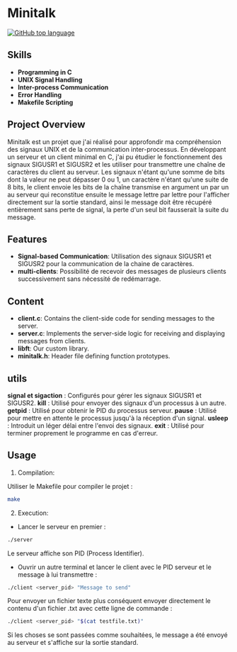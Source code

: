# Minitalk
[![GitHub top language](https://img.shields.io/github/languages/top/efinicke/minitalk)](https://github.com/efinicke/minitalk)

## Skills

- **Programming in C**
- **UNIX Signal Handling**
- **Inter-process Communication**
- **Error Handling**
- **Makefile Scripting**

## Project Overview

Minitalk est un projet que j'ai réalisé pour approfondir ma compréhension des signaux UNIX et de la communication inter-processus. En développant un serveur et un client minimal en C, j'ai pu étudier le fonctionnement des signaux SIGUSR1 et SIGUSR2 et les utiliser pour transmettre une chaîne de caractères du client au serveur. Les signaux n'étant qu'une somme de bits dont la valeur ne peut dépasser 0 ou 1, un caractère n'étant qu'une suite de 8 bits, le client envoie les bits de la chaîne transmise en argument un par un au serveur qui reconstitue ensuite le message lettre par lettre pour l'afficher directement sur la sortie standard, ainsi le message doit être récupéré entièrement sans perte de signal, la perte d'un seul bit fausserait la suite du message. 


## Features

- **Signal-based Communication**: Utilisation des signaux SIGUSR1 et SIGUSR2 pour la communication de la chaine de caractères.
- **multi-clients**: Possibilité de recevoir des messages de plusieurs clients successivement sans nécessité de redémarrage.

## Content

- **client.c**: Contains the client-side code for sending messages to the server.
- **server.c**: Implements the server-side logic for receiving and displaying messages from clients.
- **libft**: Our custom library.
- **minitalk.h**: Header file defining function prototypes.

## utils 

**signal et sigaction** : Configurés pour gérer les signaux SIGUSR1 et SIGUSR2.
**kill** : Utilisé pour envoyer des signaux d'un processus à un autre.
**getpid** : Utilisé pour obtenir le PID du processus serveur.
**pause** : Utilisé pour mettre en attente le processus jusqu'à la réception d'un signal.
**usleep** : Introduit un léger délai entre l'envoi des signaux.
**exit** : Utilisé pour terminer proprement le programme en cas d'erreur.

## Usage

1. Compilation:

Utiliser le Makefile pour compiler le projet :

```bash
make
```

2. Execution:

- Lancer le serveur en premier :

```bash
./server
```

Le serveur affiche son PID (Process Identifier).

- Ouvrir un autre terminal et lancer le client avec le PID serveur et le message à lui transmettre :

```bash
./client <server_pid> "Message to send"
```

Pour envoyer un fichier texte plus conséquent envoyer directement le contenu d'un fichier .txt avec cette ligne de commande :

```bash
./client <server_pid> "$(cat testfile.txt)"
```
Si les choses se sont passées comme souhaitées, le message a été envoyé au serveur et s'affiche sur la sortie standard. 
